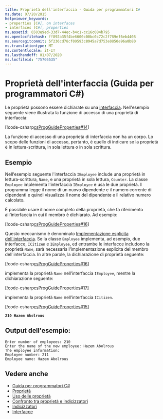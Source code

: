 ```yaml
---
title: Proprietà dell'interfaccia - Guida per programmatori C#
ms.date: 07/20/2015
helpviewer_keywords:
- properties [C#], on interfaces
- interfaces [C#], properties
ms.assetid: 6503e9ed-33d7-44ec-b4c1-cc16c084b795
ms.openlocfilehash: ff892a35f4be6600c00bc0c72c2f789ef6eb4408
ms.sourcegitcommit: 5f236cd78cf09593c8945a7d753e0850e96a0b80
ms.translationtype: MT
ms.contentlocale: it-IT
ms.lasthandoff: 01/07/2020
ms.locfileid: "75705535"
---
```

# <a name="interface-properties-c-programming-guide"></a>Proprietà dell'interfaccia (Guida per programmatori C#)

Le proprietà possono essere dichiarate su una [interfaccia](../../language-reference/keywords/interface.md). Nell'esempio seguente viene illustrata la funzione di accesso di una proprietà di interfaccia:

[!code-csharp[csProgGuideProperties#14](~/samples/snippets/csharp/VS_Snippets_VBCSharp/csProgGuideProperties/CS/Properties.cs#14)]

La funzione di accesso di una proprietà di interfaccia non ha un corpo. Lo scopo delle funzioni di accesso, pertanto, è quello di indicare se la proprietà è in lettura-scrittura, in sola lettura o in sola scrittura.

## <a name="example"></a>Esempio

Nell'esempio seguente l'interfaccia `IEmployee` include una proprietà in lettura-scrittura, `Name`, e una proprietà in sola lettura, `Counter`. La classe `Employee` implementa l'interfaccia `IEmployee` e usa le due proprietà. Il programma legge il nome di un nuovo dipendente e il numero corrente di dipendenti e quindi visualizza il nome del dipendente e il relativo numero calcolato.

È possibile usare il nome completo della proprietà, che fa riferimento all'interfaccia in cui il membro è dichiarato. Ad esempio:

[!code-csharp[csProgGuideProperties#16](~/samples/snippets/csharp/VS_Snippets_VBCSharp/csProgGuideProperties/CS/Properties.cs#16)]

Questo meccanismo è denominato [Implementazione esplicita dell'interfaccia](../interfaces/explicit-interface-implementation.md). Se la classe `Employee` implementa, ad esempio, due interfacce, `ICitizen` e `IEmployee`, ed entrambe le interfacce includono la proprietà `Name`, sarà necessaria l'implementazione esplicita del membro dell'interfaccia. In altre parole, la dichiarazione di proprietà seguente:

[!code-csharp[csProgGuideProperties#16](~/samples/snippets/csharp/VS_Snippets_VBCSharp/csProgGuideProperties/CS/Properties.cs#16)]

implementa la proprietà `Name` nell'interfaccia `IEmployee`, mentre la dichiarazione seguente:

[!code-csharp[csProgGuideProperties#17](~/samples/snippets/csharp/VS_Snippets_VBCSharp/csProgGuideProperties/CS/Properties.cs#17)]

implementa la proprietà `Name` nell'interfaccia `ICitizen`.

[!code-csharp[csProgGuideProperties#15](~/samples/snippets/csharp/VS_Snippets_VBCSharp/csProgGuideProperties/CS/Properties.cs#15)]

**`210 Hazem Abolrous`**

## <a name="sample-output"></a>Output dell'esempio:

```console
Enter number of employees: 210
Enter the name of the new employee: Hazem Abolrous
The employee information:
Employee number: 211
Employee name: Hazem Abolrous
```

## <a name="see-also"></a>Vedere anche

- [Guida per programmatori C#](../index.md)
- [Proprietà](./properties.md)
- [Uso delle proprietà](./using-properties.md)
- [Confronto tra proprietà e indicizzatori](../indexers/comparison-between-properties-and-indexers.md)
- [Indicizzatori](../indexers/index.md)
- [Interfacce](../interfaces/index.md)
